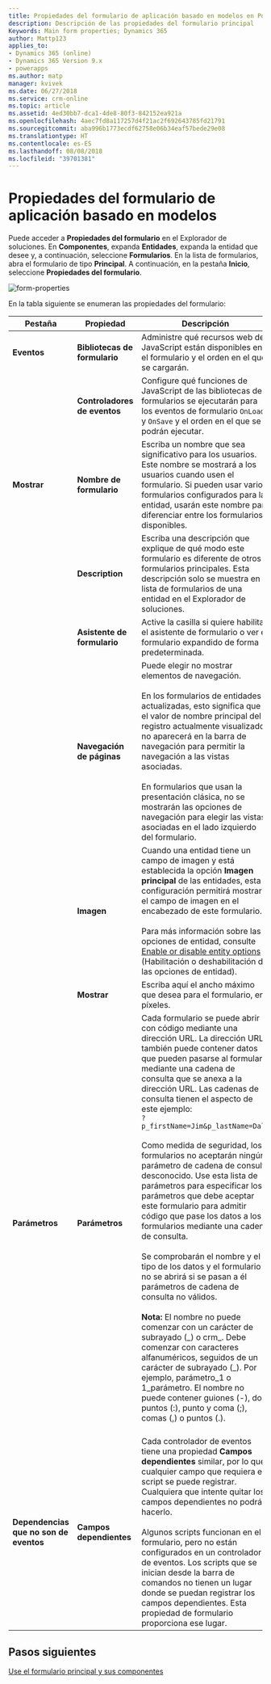 ```yaml
---
title: Propiedades del formulario de aplicación basado en modelos en PowerApps | Microsoft Docs
description: Descripción de las propiedades del formulario principal
Keywords: Main form properties; Dynamics 365
author: Mattp123
applies_to:
- Dynamics 365 (online)
- Dynamics 365 Version 9.x
- powerapps
ms.author: matp
manager: kvivek
ms.date: 06/27/2018
ms.service: crm-online
ms.topic: article
ms.assetid: 4ed30bb7-dca1-4de8-80f3-842152ea921a
ms.openlocfilehash: 4aec7fd8a117257d4f21ac2f692643785fd21791
ms.sourcegitcommit: aba996b1773ecdf62758e06b34eaf57bede29e08
ms.translationtype: HT
ms.contentlocale: es-ES
ms.lasthandoff: 08/08/2018
ms.locfileid: "39701381"
---
```

# <a name="model-driven-app-form-properties"></a>Propiedades del formulario de aplicación basado en modelos 

Puede acceder a **Propiedades del formulario** en el Explorador de soluciones. En **Componentes**, expanda **Entidades**, expanda la entidad que desee y, a continuación, seleccione **Formularios**. En la lista de formularios, abra el formulario de tipo **Principal**. A continuación, en la pestaña **Inicio**, seleccione **Propiedades del formulario**.

![form-properties](media/form-properties.png)

En la tabla siguiente se enumeran las propiedades del formulario:  
  
|Pestaña|Propiedad|Descripción|  
|---------|--------------|-----------------|  
|**Eventos**|**Bibliotecas de formulario**|Administre qué recursos web de JavaScript están disponibles en el formulario y el orden en el que se cargarán.|  
||**Controladores de eventos**|Configure qué funciones de JavaScript de las bibliotecas de formularios se ejecutarán para los eventos de formulario `OnLoad` y `OnSave` y el orden en el que se podrán ejecutar.|  
|**Mostrar**|**Nombre de formulario**|Escriba un nombre que sea significativo para los usuarios. Este nombre se mostrará a los usuarios cuando usen el formulario. Si pueden usar varios formularios configurados para la entidad, usarán este nombre para diferenciar entre los formularios disponibles.|  
||**Description**|Escriba una descripción que explique de qué modo este formulario es diferente de otros formularios principales. Esta descripción solo se muestra en la lista de formularios de una entidad en el Explorador de soluciones.|  
||**Asistente de formulario**|Active la casilla si quiere habilitar el asistente de formulario o ver el formulario expandido de forma predeterminada.|
||**Navegación de páginas**|Puede elegir no mostrar elementos de navegación.<br /><br /> En los formularios de entidades actualizadas, esto significa que el valor de nombre principal del registro actualmente visualizado no aparecerá en la barra de navegación para permitir la navegación a las vistas asociadas.<br /><br /> En formularios que usan la presentación clásica, no se mostrarán las opciones de navegación para elegir las vistas asociadas en el lado izquierdo del formulario.|  
||**Imagen**|Cuando una entidad tiene un campo de imagen y está establecida la opción **Imagen principal** de las entidades, esta configuración permitirá mostrar el campo de imagen en el encabezado de este formulario.<br /><br /> Para más información sobre las opciones de entidad, consulte [Enable or disable entity options](../common-data-service/edit-entities.md#enable-or-disable-entity-options) (Habilitación o deshabilitación de las opciones de entidad).|  ||**Mostrar**|**Establezca un ancho máximo (en píxeles)** para limitar el ancho del formulario. El valor predeterminado es 1900.|  
||**Mostrar**|Escriba aquí el ancho máximo que desea para el formulario, en píxeles.|
|**Parámetros**|**Parámetros**|Cada formulario se puede abrir con código mediante una dirección URL. La dirección URL también puede contener datos que pueden pasarse al formulario mediante una cadena de consulta que se anexa a la dirección URL. Las cadenas de consulta tienen el aspecto de este ejemplo:<br />`?p_firstName=Jim&p_lastName=Daly`<br /><br /> Como medida de seguridad, los formularios no aceptarán ningún parámetro de cadena de consulta desconocido. Use esta lista de parámetros para especificar los parámetros que debe aceptar este formulario para admitir código que pase los datos a los formularios mediante una cadena de consulta.<br /><br /> Se comprobarán el nombre y el tipo de los datos y el formulario no se abrirá si se pasan a él parámetros de cadena de consulta no válidos.<br /><br />**Nota:** El nombre no puede comenzar con un carácter de subrayado (_) o crm\_. Debe comenzar con caracteres alfanuméricos, seguidos de un carácter de subrayado (\_). Por ejemplo, parámetro_1 o 1_parámetro. El nombre no puede contener guiones (-), dos puntos (:), punto y coma (;), comas (,) o puntos (.). <br /><br />|  
|**Dependencias que no son de eventos**|**Campos dependientes**|Cada controlador de eventos tiene una propiedad **Campos dependientes** similar, por lo que cualquier campo que requiera el script se puede registrar. Cualquiera que intente quitar los campos dependientes no podrá hacerlo.<br /><br /> Algunos scripts funcionan en el formulario, pero no están configurados en un controlador de eventos. Los scripts que se inician desde la barra de comandos no tienen un lugar donde se puedan registrar los campos dependientes. Esta propiedad de formulario proporciona ese lugar.|  

## <a name="next-steps"></a>Pasos siguientes

[Use el formulario principal y sus componentes](use-main-form-and-components.md)